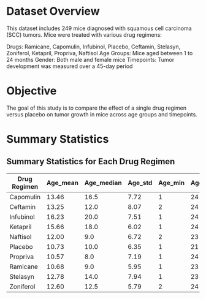 # Dataset Overview
This dataset includes 249 mice diagnosed with squamous cell carcinoma (SCC) tumors. Mice were treated with various drug regimens:

Drugs: Ramicane, Capomulin, Infubinol, Placebo, Ceftamin, Stelasyn, Zoniferol, Ketapril, Propriva, Naftisol
Age Groups: Mice aged between 1 to 24 months
Gender: Both male and female mice
Timepoints: Tumor development was measured over a 45-day period

# Objective
The goal of this study is to compare the effect of a single drug regimen versus placebo on tumor growth in mice across age groups and timepoints.

# Summary Statistics 
## Summary Statistics for Each Drug Regimen

| Drug Regimen | Age_mean | Age_median | Age_std | Age_min | Age_max | Weight_mean | Weight_median | Weight_std | Weight_min | Weight_max | Tumor_Volume_mean | Tumor_Volume_median | Tumor_Volume_std | Tumor_Volume_min | Tumor_Volume_max | Metastatic_Sites_mean | Metastatic_Sites_median | Metastatic_Sites_std | Metastatic_Sites_min | Metastatic_Sites_max |
|--------------|----------|------------|---------|---------|---------|-------------|---------------|------------|------------|------------|-------------------|----------------------|------------------|------------------|------------------|-----------------------|------------------------|----------------------|----------------------|----------------------|
| Capomulin    | 13.46    | 16.5       | 7.72    | 1       | 24      | 19.97       | 20.5          | 2.73       | 15         | 25         | 40.68             | 41.56                | 4.99             | 23.34            | 48.16            | 0.71                  | 0.0                    | 0.85                 | 0                    | 3                    |
| Ceftamin     | 13.25    | 12.0       | 8.07    | 2       | 24      | 27.40       | 28.0          | 1.58       | 25         | 30         | 52.59             | 51.78                | 6.27             | 45.00            | 68.92            | 1.18                  | 1.0                    | 1.18                 | 0                    | 4                    |
| Infubinol    | 16.23    | 20.0       | 7.51    | 1       | 24      | 27.20       | 27.0          | 2.18       | 23         | 30         | 52.88             | 51.82                | 6.57             | 36.32            | 72.23            | 0.96                  | 1.0                    | 1.03                 | 0                    | 4                    |
| Ketapril     | 15.66    | 18.0       | 6.02    | 1       | 24      | 27.86       | 28.0          | 1.84       | 25         | 30         | 55.24             | 53.70                | 8.28             | 45.00            | 78.57            | 1.30                  | 1.0                    | 1.39                 | 0                    | 4                    |
| Naftisol     | 12.00    | 9.0        | 6.72    | 2       | 23      | 27.17       | 27.0          | 1.50       | 25         | 30         | 54.33             | 52.51                | 8.13             | 45.00            | 76.67            | 1.18                  | 1.0                    | 1.22                 | 0                    | 4                    |
| Placebo      | 10.73    | 10.0       | 6.35    | 1       | 21      | 27.93       | 28.0          | 1.84       | 25         | 30         | 54.03             | 52.29                | 7.82             | 45.00            | 73.21            | 1.44                  | 1.0                    | 1.34                 | 0                    | 4                    |
| Propriva     | 10.57    | 8.0        | 7.19    | 1       | 24      | 27.08       | 26.0          | 1.69       | 25         | 30         | 52.39             | 50.91                | 6.57             | 45.00            | 72.46            | 1.00                  | 1.0                    | 1.09                 | 0                    | 4                    |
| Ramicane     | 10.68    | 9.0        | 5.95    | 1       | 23      | 19.68       | 19.0          | 3.24       | 16         | 25         | 40.22             | 40.67                | 4.85             | 22.05            | 47.62            | 0.55                  | 0.0                    | 0.69                 | 0                    | 3                    |
| Stelasyn     | 12.78    | 14.0       | 7.94    | 1       | 23      | 27.86       | 28.0          | 1.64       | 25         | 30         | 54.23             | 52.43                | 7.71             | 45.00            | 75.12            | 0.87                  | 1.0                    | 0.97                 | 0                    | 4                    |
| Zoniferol    | 12.60    | 12.5       | 5.79    | 2       | 24      | 27.69       | 28.0          | 1.42       | 25         | 30         | 53.24             | 51.82                | 6.97             | 45.00            | 73.32            | 1.23                  | 1.0                    | 1.25                 | 0                    | 4                    |
